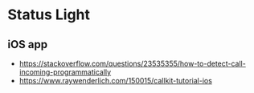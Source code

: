 # Status Light

## iOS app

- <https://stackoverflow.com/questions/23535355/how-to-detect-call-incoming-programmatically>
- <https://www.raywenderlich.com/150015/callkit-tutorial-ios>
